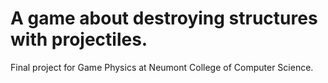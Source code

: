 # A game about destroying structures with projectiles.
Final project for Game Physics at Neumont College of Computer Science.